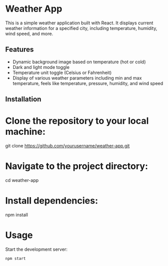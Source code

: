 # Weather App

This is a simple weather application built with React. It displays current weather information for a specified city, including temperature, humidity, wind speed, and more.

## Features

- Dynamic background image based on temperature (hot or cold)
- Dark and light mode toggle
- Temperature unit toggle (Celsius or Fahrenheit)
- Display of various weather parameters including min and max temperature, feels like temperature, pressure, humidity, and wind speed

## Installation

# Clone the repository to your local machine:
git clone https://github.com/yourusername/weather-app.git

# Navigate to the project directory:
cd weather-app

# Install dependencies:
npm install

# Usage

Start the development server:

```bash
npm start
